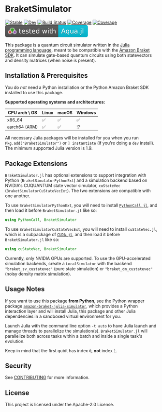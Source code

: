 # BraketSimulator

[![Stable](https://img.shields.io/badge/docs-stable-blue.svg)](https://amazon-braket.github.io/BraketSimulator.jl/stable/)
[![Dev](https://img.shields.io/badge/docs-dev-blue.svg)](https://amazon-braket.github.io/BraketSimulator.jl/dev/)
[![Build Status](https://github.com/amazon-braket/BraketSimulator.jl/actions/workflows/CI.yml/badge.svg?branch=main)](https://github.com/amazon-braket/BraketSimulator.jl/actions/workflows/CI.yml?query=branch%3Amain)
[![Coverage](https://codecov.io/gh/amazon-braket/BraketSimulator.jl/branch/main/graph/badge.svg)](https://codecov.io/gh/amazon-braket/BraketSimulator.jl)
[![Coverage](https://coveralls.io/repos/github/amazon-braket/BraketSimulator.jl/badge.svg?branch=main)](https://coveralls.io/github/amazon-braket/BraketSimulator.jl?branch=main)
[![Aqua](https://raw.githubusercontent.com/JuliaTesting/Aqua.jl/master/badge.svg)](https://github.com/JuliaTesting/Aqua.jl)

This package is a quantum circuit simulator written in the [Julia programming language](https://julialang.org/), meant to be compatible with the [Amazon Braket SDK](https://github.com/aws/amazon-braket-sdk-python). It can simulate gate-based quantum circuits using both statevectors and density matrices (when noise is present).

## Installation & Prerequisites

You do *not* need a Python installation or the Python Amazon Braket SDK installed to use this package.

**Supported operating systems and architectures:**

| CPU arch \ OS | Linux | macOS | Windows |
| ------------- | ----- | ----- | ------- |
| x86\_64       | :white_check_mark: | :white_check_mark: | :white_check_mark: |
| aarch64 (ARM) | :white_check_mark: | :white_check_mark: | :interrobang: |


All necessary Julia packages will be installed for you when you run `Pkg.add("BraketSimulator")` or `] instantiate` (if you're doing a `dev` install). The minimum supported Julia version is 1.9.

## Package Extensions

`BraketSimulator.jl` has optional extensions to support integration with Python (`BraketSimulatorPythonExt`) and a simulation backend based on NVIDIA's CUQUANTUM state vector simulator, `cuStateVec` (`BraketSimulatorCuStateVecExt`). The two extensions are compatible with one another.

To use `BraketSimulatorPythonExt`, you will need to install [`PythonCall.jl`](https://github.com/JuliaPy/PythonCall.jl), and then load it before `BraketSimulator.jl` like so:
```julia
using PythonCall, BraketSimulator
```

To use `BraketSimulatorCuStateVecExt`, you will need to install `cuStateVec.jl`, which is a subpackage of [`CUDA.jl`](https://github.com/JuliaGPU/CUDA.jl), and then load it before `BraketSimulator.jl` like so:
```julia
using cuStateVec, BraketSimulator
```
Currently, only NVIDIA GPUs are supported. To use the GPU-accelerated simulation backends, create a `LocalSimulator` with the backend `"braket_sv_custatevec"` (pure state simulation) or `"braket_dm_custatevec"` (noisy density matrix simulation).

## Usage Notes

If you want to use this package **from Python**, see the Python wrapper package [`amazon-braket-julia-simulator`](), which provides a Python interaction layer and will install Julia, this package and other Julia dependencies in a sandboxed virtual environment for you.

Launch Julia with the command line option `-t auto` to have Julia launch and manage threads to parallelize the simulation(s). `BraketSimulator.jl` will parallelize both across tasks within a batch and inside a single task's evolution.

Keep in mind that the first qubit has index `0`, **not** index `1`.

## Security

See [CONTRIBUTING](CONTRIBUTING.md#security-issue-notifications) for more information.

## License

This project is licensed under the Apache-2.0 License.
